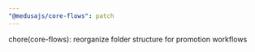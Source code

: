 ```yaml
---
"@medusajs/core-flows": patch
---
```


chore(core-flows): reorganize folder structure for promotion workflows
